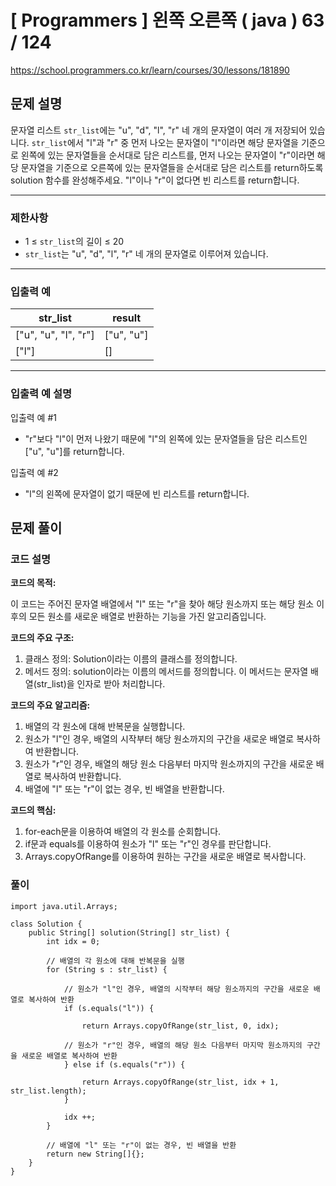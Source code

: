# [ Programmers ] 왼쪽 오른쪽 ( java ) 63 / 124
https://school.programmers.co.kr/learn/courses/30/lessons/181890

## 문제 설명

문자열 리스트 `str_list`에는 "u", "d", "l", "r" 네 개의 문자열이 여러 개 저장되어 있습니다. `str_list`에서 "l"과 "r" 중 먼저 나오는 문자열이 "l"이라면 해당 문자열을 기준으로 왼쪽에 있는 문자열들을 순서대로 담은 리스트를, 먼저 나오는 문자열이 "r"이라면 해당 문자열을 기준으로 오른쪽에 있는 문자열들을 순서대로 담은 리스트를 return하도록 solution 함수를 완성해주세요. "l"이나 "r"이 없다면 빈 리스트를 return합니다.

---

### 제한사항

- 1 ≤ `str_list`의 길이 ≤ 20
- `str_list`는 "u", "d", "l", "r" 네 개의 문자열로 이루어져 있습니다.

---

### 입출력 예

|str_list|result|
|---|---|
|["u", "u", "l", "r"]|["u", "u"]|
|["l"]|[]|

---

### 입출력 예 설명

입출력 예 #1

- "r"보다 "l"이 먼저 나왔기 때문에 "l"의 왼쪽에 있는 문자열들을 담은 리스트인 ["u", "u"]를 return합니다.

입출력 예 #2

- "l"의 왼쪽에 문자열이 없기 때문에 빈 리스트를 return합니다.

## 문제 풀이
### 코드 설명

**코드의 목적:**

이 코드는 주어진 문자열 배열에서 "l" 또는 "r"을 찾아 해당 원소까지 또는 해당 원소 이후의 모든 원소를 새로운 배열로 반환하는 기능을 가진 알고리즘입니다.

**코드의 주요 구조:**

1. 클래스 정의: Solution이라는 이름의 클래스를 정의합니다.
2. 메서드 정의: solution이라는 이름의 메서드를 정의합니다. 이 메서드는 문자열 배열(str_list)을 인자로 받아 처리합니다.

**코드의 주요 알고리즘:**

1. 배열의 각 원소에 대해 반복문을 실행합니다.
2. 원소가 "l"인 경우, 배열의 시작부터 해당 원소까지의 구간을 새로운 배열로 복사하여 반환합니다.
3. 원소가 "r"인 경우, 배열의 해당 원소 다음부터 마지막 원소까지의 구간을 새로운 배열로 복사하여 반환합니다.
4. 배열에 "l" 또는 "r"이 없는 경우, 빈 배열을 반환합니다.

**코드의 핵심:**

1. for-each문을 이용하여 배열의 각 원소를 순회합니다.
2. if문과 equals를 이용하여 원소가 "l" 또는 "r"인 경우를 판단합니다.
3. Arrays.copyOfRange를 이용하여 원하는 구간을 새로운 배열로 복사합니다.

### 풀이
```
import java.util.Arrays;

class Solution {
    public String[] solution(String[] str_list) {
        int idx = 0;
        
        // 배열의 각 원소에 대해 반복문을 실행
        for (String s : str_list) {
            
            // 원소가 "l"인 경우, 배열의 시작부터 해당 원소까지의 구간을 새로운 배열로 복사하여 반환
            if (s.equals("l")) {
                
                return Arrays.copyOfRange(str_list, 0, idx);

            // 원소가 "r"인 경우, 배열의 해당 원소 다음부터 마지막 원소까지의 구간을 새로운 배열로 복사하여 반환
            } else if (s.equals("r")) {
                
                return Arrays.copyOfRange(str_list, idx + 1, str_list.length);
            }
            
            idx ++;
        }

        // 배열에 "l" 또는 "r"이 없는 경우, 빈 배열을 반환
        return new String[]{};
    }
}
```

